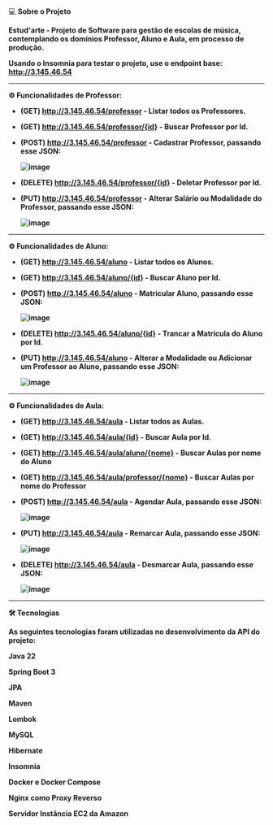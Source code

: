 💻 <b>Sobre o Projeto

Estud'arte - Projeto de Software para gestão de escolas de música, contemplando os domínios Professor, Aluno e Aula, em processo de produção.

Usando o Insomnia para testar o projeto, use o endpoint base: http://3.145.46.54


----------------------------------------------------------------------------------
⚙️ <B>Funcionalidades de Professor:

-  (GET) http://3.145.46.54/professor - Listar todos os Professores.
-  (GET) http://3.145.46.54/professor/{id} - Buscar Professor por Id.
-  (POST) http://3.145.46.54/professor - Cadastrar Professor, passando esse JSON:

      ![image](https://github.com/user-attachments/assets/fd90f63e-8d88-48d6-a137-392997f99846)

- (DELETE) http://3.145.46.54/professor/{id} - Deletar Professor por Id.
- (PUT) http://3.145.46.54/professor - Alterar Salário ou Modalidade do Professor, passando esse JSON:

  ![image](https://github.com/user-attachments/assets/d3892053-4083-4c66-af25-032dff79a77a)

----------------------------------------------------------------------------------
⚙️ <B>Funcionalidades de Aluno:

-  (GET) http://3.145.46.54/aluno - Listar todos os Alunos.
-  (GET) http://3.145.46.54/aluno/{id} - Buscar Aluno por Id.
-  (POST) http://3.145.46.54/aluno - Matricular Aluno, passando esse JSON:
  
      ![image](https://github.com/user-attachments/assets/352aa244-bb91-4a9f-bf60-0fe5fceff9e2)

- (DELETE) http://3.145.46.54/aluno/{id} - Trancar a Matrícula do Aluno por Id.
- (PUT) http://3.145.46.54/aluno - Alterar a Modalidade ou Adicionar um Professor ao Aluno, passando esse JSON:

  ![image](https://github.com/user-attachments/assets/3318389d-b037-4a2e-a943-60ac36ab7228)

----------------------------------------------------------------------------------
⚙️ <B>Funcionalidades de Aula:

-  (GET) http://3.145.46.54/aula - Listar todos as Aulas.
-  (GET) http://3.145.46.54/aula/{id} - Buscar Aula por Id.
-  (GET) http://3.145.46.54/aula/aluno/{nome} - Buscar Aulas por nome do Aluno
-  (GET) http://3.145.46.54/aula/professor/{nome} - Buscar Aulas por nome do Professor
-  (POST) http://3.145.46.54/aula - Agendar Aula, passando esse JSON:

   ![image](https://github.com/user-attachments/assets/96ad43c7-0a3c-4070-ae3a-665bf5620d5b)

- (PUT) http://3.145.46.54/aula - Remarcar Aula, passando esse JSON:

  ![image](https://github.com/user-attachments/assets/b41f519e-4ece-46ce-b042-82854413ae3d)

- (DELETE) http://3.145.46.54/aula - Desmarcar Aula, passando esse JSON:

  ![image](https://github.com/user-attachments/assets/9319e650-bad5-430d-b97d-c8e5540f623a)


----------------------------------------------------------------------------------
🛠 Tecnologias


As seguintes tecnologias foram utilizadas no desenvolvimento da API do projeto:


Java 22

Spring Boot 3

JPA

Maven

Lombok

MySQL

Hibernate

Insomnia

Docker e Docker Compose

Nginx como Proxy Reverso

Servidor Instância EC2 da Amazon
